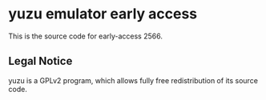 yuzu emulator early access
=============

This is the source code for early-access 2566.

## Legal Notice

yuzu is a GPLv2 program, which allows fully free redistribution of its source code.